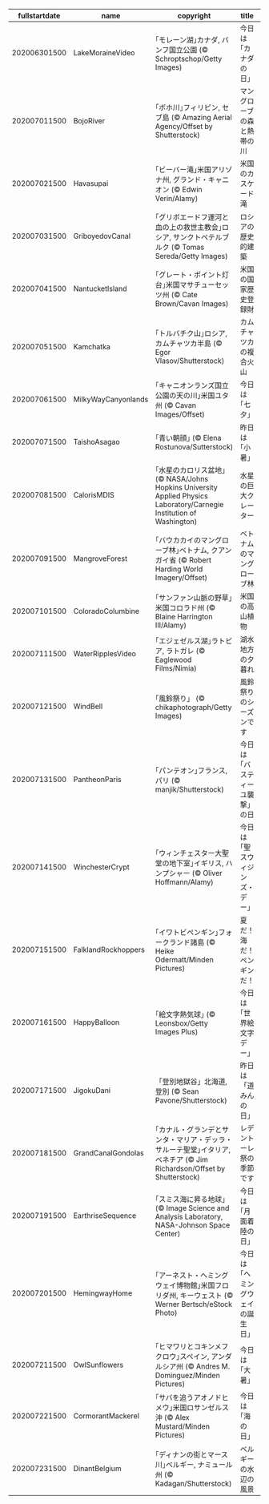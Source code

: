 |fullstartdate|name|copyright|title|image|
|--|--|--|--|--|
202006301500|LakeMoraineVideo|｢モレーン湖｣カナダ, バンフ国立公園 (© Schroptschop/Getty Images)|今日は｢カナダの日｣|![](/ja-JP/2020/07/202006301500LakeMoraineVideo.jpg)|
202007011500|BojoRiver|｢ボホ川｣フィリピン, セブ島 (© Amazing Aerial Agency/Offset by Shutterstock)|マングローブの森と熱帯の川|![](/ja-JP/2020/07/202007011500BojoRiver.jpg)|
202007021500|Havasupai|｢ビーバー滝｣米国アリゾナ州, グランド・キャニオン (© Edwin Verin/Alamy)|米国のカスケード滝|![](/ja-JP/2020/07/202007021500Havasupai.jpg)|
202007031500|GriboyedovCanal|｢グリボエードフ運河と血の上の救世主教会｣ロシア, サンクトペテルブルク (© Tomas Sereda/Getty Images)|ロシアの歴史的建築|![](/ja-JP/2020/07/202007031500GriboyedovCanal.jpg)|
202007041500|NantucketIsland|｢グレート・ポイント灯台｣米国マサチューセッツ州 (© Cate Brown/Cavan Images)|米国の国家歴史登録財|![](/ja-JP/2020/07/202007041500NantucketIsland.jpg)|
202007051500|Kamchatka|｢トルバチク山｣ロシア, カムチャツカ半島 (© Egor Vlasov/Shutterstock)|カムチャツカの複合火山|![](/ja-JP/2020/07/202007051500Kamchatka.jpg)|
202007061500|MilkyWayCanyonlands|｢キャニオンランズ国立公園の天の川｣米国ユタ州 (© Cavan Images/Offset)|今日は｢七夕｣|![](/ja-JP/2020/07/202007061500MilkyWayCanyonlands.jpg)|
202007071500|TaishoAsagao|｢青い朝顔｣ (© Elena Rostunova/Sutterstock)|昨日は｢小暑｣|![](/ja-JP/2020/07/202007071500TaishoAsagao.jpg)|
202007081500|CalorisMDIS|｢水星のカロリス盆地｣ (© NASA/Johns Hopkins University Applied Physics Laboratory/Carnegie Institution of Washington)|水星の巨大クレーター|![](/ja-JP/2020/07/202007081500CalorisMDIS.jpg)|
202007091500|MangroveForest|｢バウカカイのマングローブ林｣ベトナム, クアンガイ省 (© Robert Harding World Imagery/Offset)|ベトナムのマングローブ林|![](/ja-JP/2020/07/202007091500MangroveForest.jpg)|
202007101500|ColoradoColumbine|｢サンファン山脈の野草｣米国コロラド州 (© Blaine Harrington III/Alamy)|米国の高山植物|![](/ja-JP/2020/07/202007101500ColoradoColumbine.jpg)|
202007111500|WaterRipplesVideo|｢エジェゼルス湖｣ラトビア, ラトガレ (© Eaglewood Films/Nimia)|湖水地方の夕暮れ|![](/ja-JP/2020/07/202007111500WaterRipplesVideo.jpg)|
202007121500|WindBell|｢風鈴祭り」 (© chikaphotograph/Getty Images)|風鈴祭りのシーズンです|![](/ja-JP/2020/07/202007121500WindBell.jpg)|
202007131500|PantheonParis|｢パンテオン｣フランス, パリ (© manjik/Shutterstock)|今日は｢バスティーユ襲撃｣の日|![](/ja-JP/2020/07/202007131500PantheonParis.jpg)|
202007141500|WinchesterCrypt|｢ウィンチェスター大聖堂の地下室｣イギリス, ハンプシャー  (© Oliver Hoffmann/Alamy)|今日は｢聖スウィジンズ・デー｣|![](/ja-JP/2020/07/202007141500WinchesterCrypt.jpg)|
202007151500|FalklandRockhoppers|｢イワトビペンギン｣フォークランド諸島 (© Heike Odermatt/Minden Pictures)|夏だ！海だ！ペンギンだ！|![](/ja-JP/2020/07/202007151500FalklandRockhoppers.jpg)|
202007161500|HappyBalloon|｢絵文字熱気球｣ (© Leonsbox/Getty Images Plus)|今日は ｢世界絵文字デー｣|![](/ja-JP/2020/07/202007161500HappyBalloon.jpg)|
202007171500|JigokuDani|「登別地獄谷」北海道, 登別 (© Sean Pavone/Shutterstock)|昨日は「道みんの日」|![](/ja-JP/2020/07/202007171500JigokuDani.jpg)|
202007181500|GrandCanalGondolas|｢カナル・グランデとサンタ・マリア・デッラ・サルーテ聖堂｣イタリア, ベネチア  (© Jim Richardson/Offset by Shutterstock)|レデントーレ祭の季節です|![](/ja-JP/2020/07/202007181500GrandCanalGondolas.jpg)|
202007191500|EarthriseSequence|｢スミス海に昇る地球｣ (© Image Science and Analysis Laboratory, NASA-Johnson Space Center)|今日は｢月面着陸の日｣|![](/ja-JP/2020/07/202007191500EarthriseSequence.jpg)|
202007201500|HemingwayHome|｢アーネスト・ヘミングウェイ博物館｣米国フロリダ州, キーウェスト (© Werner Bertsch/eStock Photo)|今日は｢ヘミングウェイの誕生日｣|![](/ja-JP/2020/07/202007201500HemingwayHome.jpg)|
202007211500|OwlSunflowers|｢ヒマワリとコキンメフクロウ｣スペイン, アンダルシア州 (© Andres M. Dominguez/Minden Pictures)|今日は｢大暑｣|![](/ja-JP/2020/07/202007211500OwlSunflowers.jpg)|
202007221500|CormorantMackerel|｢サバを追うアオノドヒメウ｣米国ロサンゼルス沖 (© Alex Mustard/Minden Pictures)|今日は｢海の日｣|![](/ja-JP/2020/07/202007221500CormorantMackerel.jpg)|
202007231500|DinantBelgium|｢ディナンの街とマース川｣ベルギー, ナミュール州 (© Kadagan/Shutterstock)|ベルギーの水辺の風景|![](/ja-JP/2020/07/202007231500DinantBelgium.jpg)|
